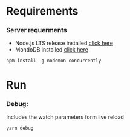 # Requirements

### Server requerments
* Node.js LTS release installed [click here](https://nodejs.org/en/download/)
* MondoDB installed [click here](https://www.mongodb.com/)
 ```
 npm install -g nodemon concurrently
 ```


# Run

### Debug:
Includes the watch parameters form live reload
  ```
 yarn debug
 ```

